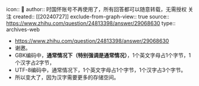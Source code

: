 icon:: 💾
author:: 时国怀账号不再使用了，所有回答都可以随意转载，无需授权 关注
created:: [[20240727]]
exclude-from-graph-view:: true
source:: https://www.zhihu.com/question/24813398/answer/29068630
type:: archives-web

- https://www.zhihu.com/question/24813398/answer/29068630
- 谢邀。
- GBK编码中，**通常情况下（特别强调是通常情况）**，1个英文字母占1个字节，1个汉字占2字节，
- UTF-8编码中，通常情况下，1个英文字母占1个字节，1个汉字占3个字节。
- 所以变大了，因为汉字需要更多的存储空间。